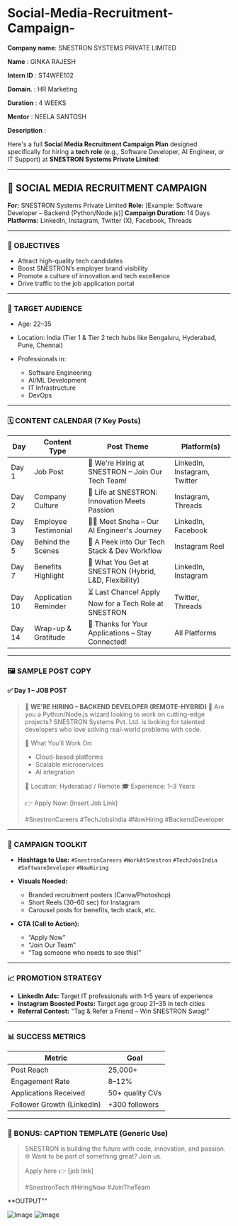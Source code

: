# Social-Media-Recruitment-Campaign-

**Company name**: SNESTRON SYSTEMS PRIVATE LIMITED 

**Name**        : GINKA RAJESH 

**Intern ID**   : ST4WFE102

**Domain**.     : HR Marketing 

**Duration**    : 4 WEEKS

**Mentor**      : NEELA SANTOSH 

**Description** : 

Here's a full **Social Media Recruitment Campaign Plan** designed specifically for hiring a **tech role** (e.g., Software Developer, AI Engineer, or IT Support) at **SNESTRON Systems Private Limited**:

---

## 📣 SOCIAL MEDIA RECRUITMENT CAMPAIGN

**For:** SNESTRON Systems Private Limited
**Role:** \[Example: Software Developer – Backend (Python/Node.js)]
**Campaign Duration:** 14 Days
**Platforms:** LinkedIn, Instagram, Twitter (X), Facebook, Threads

---

### 🎯 OBJECTIVES

* Attract high-quality tech candidates
* Boost SNESTRON’s employer brand visibility
* Promote a culture of innovation and tech excellence
* Drive traffic to the job application portal

---

### 📌 TARGET AUDIENCE

* Age: 22–35
* Location: India (Tier 1 & Tier 2 tech hubs like Bengaluru, Hyderabad, Pune, Chennai)
* Professionals in:

  * Software Engineering
  * AI/ML Development
  * IT Infrastructure
  * DevOps

---

### 🗓️ CONTENT CALENDAR (7 Key Posts)

| **Day** | **Content Type**     | **Post Theme**                                          | **Platform(s)**              |
| ------- | -------------------- | ------------------------------------------------------- | ---------------------------- |
| Day 1   | Job Post             | 🚀 We're Hiring at SNESTRON – Join Our Tech Team!       | LinkedIn, Instagram, Twitter |
| Day 2   | Company Culture      | 💼 Life at SNESTRON: Innovation Meets Passion           | Instagram, Threads           |
| Day 3   | Employee Testimonial | 👩‍💻 Meet Sneha – Our AI Engineer's Journey            | LinkedIn, Facebook           |
| Day 5   | Behind the Scenes    | 🔧 A Peek into Our Tech Stack & Dev Workflow            | Instagram Reel               |
| Day 7   | Benefits Highlight   | 🎁 What You Get at SNESTRON (Hybrid, L\&D, Flexibility) | LinkedIn, Instagram          |
| Day 10  | Application Reminder | ⏳ Last Chance! Apply Now for a Tech Role at SNESTRON    | Twitter, Threads             |
| Day 14  | Wrap-up & Gratitude  | 🙌 Thanks for Your Applications – Stay Connected!       | All Platforms                |

---

### 🖼️ SAMPLE POST COPY

#### ✅ Day 1 – JOB POST

> **🚨 WE’RE HIRING – BACKEND DEVELOPER (REMOTE-HYBRID) 🚨**
> Are you a Python/Node.js wizard looking to work on cutting-edge projects?
> SNESTRON Systems Pvt. Ltd. is looking for talented developers who love solving real-world problems with code.
>
> 🧠 What You’ll Work On:
>
> * Cloud-based platforms
> * Scalable microservices
> * AI integration
>
> 📍 Location: Hyderabad / Remote
> 🎓 Experience: 1–3 Years
>
> 👉 Apply Now: \[Insert Job Link]
>
> \#SnestronCareers #TechJobsIndia #NowHiring #BackendDeveloper

---

### 🧰 CAMPAIGN TOOLKIT

* **Hashtags to Use:**
  `#SnestronCareers` `#WorkAtSnestron` `#TechJobsIndia` `#SoftwareDeveloper` `#NowHiring`

* **Visuals Needed:**

  * Branded recruitment posters (Canva/Photoshop)
  * Short Reels (30–60 sec) for Instagram
  * Carousel posts for benefits, tech stack, etc.

* **CTA (Call to Action):**

  * “Apply Now”
  * “Join Our Team”
  * “Tag someone who needs to see this!”

---

### 📈 PROMOTION STRATEGY

* **LinkedIn Ads:** Target IT professionals with 1–5 years of experience
* **Instagram Boosted Posts:** Target age group 21–35 in tech cities
* **Referral Contest:** "Tag & Refer a Friend – Win SNESTRON Swag!"

---

### 📊 SUCCESS METRICS

| **Metric**                 | **Goal**        |
| -------------------------- | --------------- |
| Post Reach                 | 25,000+         |
| Engagement Rate            | 8–12%           |
| Applications Received      | 50+ quality CVs |
| Follower Growth (LinkedIn) | +300 followers  |

---

### 📝 BONUS: CAPTION TEMPLATE (Generic Use)

> SNESTRON is building the future with code, innovation, and passion. 🌐
> Want to be part of something great? Join us.
>
> Apply here 👉 \[job link]
>
> \#SnestronTech #HiringNow #JoinTheTeam

**OUTPUT""

![Image](https://github.com/user-attachments/assets/e8ad3e0c-be8e-4534-b9e0-37f3320451df)
![Image](https://github.com/user-attachments/assets/4f5bfb18-9e52-4722-b537-7b2960298d18)

